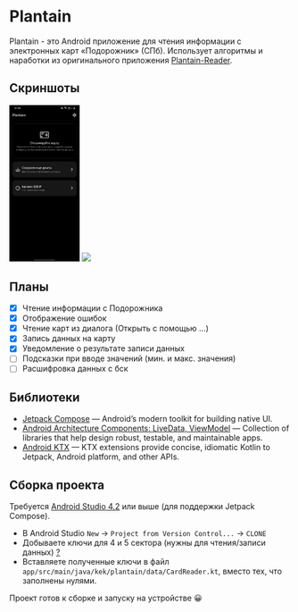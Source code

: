 # Plantain

Plantain - это Android приложение для чтения информации с электронных карт «Подорожник» (СПб).
Использует алгоритмы и наработки из оригинального приложения [Plantain-Reader](https://github.com/krikunts/plantainreader).

## Скриншоты
<img  src="https://raw.githubusercontent.com/enxy0/Plantain/master/.github/home.jpg?raw=true"  width=25% /> <img  src="https://raw.githubusercontent.com/enxy0/Plantain/master/.github/info.jpg?raw=true"  width=25% />

## Планы
-   [x] Чтение информации с Подорожника
-   [x] Отображение ошибок
-   [x] Чтение карт из диалога (Открыть с помощью ...)
-   [x] Запись данных на карту
-   [x] Уведомление о результате записи данных
-   [ ] Подсказки при вводе значений (мин. и макс. значения)
-   [ ] Расшифровка данных с бск

## Библиотеки
-   [Jetpack Compose](https://developer.android.com/jetpack/compose) — Android’s modern toolkit for building native UI.
-   [Android Architecture Components: LiveData, ViewModel](https://developer.android.com/topic/libraries/architecture) — Collection of libraries that help design robust, testable, and maintainable apps.
-   [Android KTX](https://developer.android.com/kotlin/ktx) — KTX extensions provide concise, idiomatic Kotlin to Jetpack, Android platform, and other APIs.

## Сборка проекта
Требуется [Android Studio 4.2](https://developer.android.com/studio/preview/index.html) или выше (для поддержки Jetpack Compose).
-   В Android Studio `New` → `Project from Version Control...` → `CLONE`
-   Добываете ключи для 4 и 5 сектора (нужны для чтения/записи данных) [?](https://pastebin.com/dc17KxLk)
-   Вставляете полученные ключи в файл `app/src/main/java/kek/plantain/data/CardReader.kt`, вместо тех, что заполнены нулями.

Проект готов к сборке и запуску на устройстве 😀
